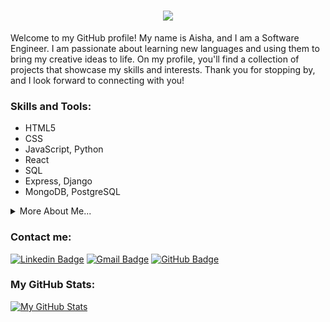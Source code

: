 <h1 align="center">
  <a href="https://git.io/typing-svg">
    <img src="https://readme-typing-svg.herokuapp.com/?lines=Welcome+to+my+GitHub!;My+name+is+Aisha!;Nice+to+meet+you!&center=true&size=30">
  </a>
</h1>

Welcome to my GitHub profile! My name is Aisha, and I am a Software Engineer. I am passionate about learning new languages and using them to bring my creative ideas to life. On my profile, you'll find a collection of projects that showcase my skills and interests. Thank you for stopping by, and I look forward to connecting with you!

### Skills and Tools:

- HTML5
- CSS
- JavaScript, Python
- React
- SQL
- Express, Django
- MongoDB, PostgreSQL

<details>
<summary>
  More About Me...
</summary>

##### ⭐️ What I'm currently working on:

I am currently working on [my-podcast-journal](https://github.com/allaboutaisha/my-podcasts-journal), where users can keep track of their listening history, discover new podcasts, and even receive personalized recommendations. As an avid podcast listener, I recognized the need for a centralized tool to track my podcast consumption and reflect on the shows that I've listened to so I reached out to a friend, and together, we are excited to launch it next month! If you are a podcast enthusiast, stay tuned!

##### ⭐️ What I'm currently learning:

I am currently exploring the exciting field of Artificial Intelligence, delving into its theories, applications, and various techniques used to build intelligent systems.

</details>

### Contact me:

[![Linkedin Badge](https://img.shields.io/badge/-aishamamoor-blue?style=flat-square&logo=Linkedin&logoColor=white&link=https://www.linkedin.com/in/aishamamoor/)](https://www.linkedin.com/in/aishamamoor/)
[![Gmail Badge](https://img.shields.io/badge/-aisha.mamoor@gmail.com-c14438?style=flat-square&logo=Gmail&logoColor=white&link=mailto:aisha.mamoor@gmail.com)](mailto:aisha.mamoor@gmail.com)
[![GitHub Badge](https://img.shields.io/badge/-allaboutaisha-181717?style=flat-square&logo=github&logoColor=white&link=https://github.com/allaboutaisha)](https://github.com/allaboutaisha)

### My GitHub Stats:

[![My GitHub Stats](https://github-readme-stats.vercel.app/api?username=allaboutaisha&count_private=true&show_icons=true&theme=radical)](https://github.com/allaboutaisha)
